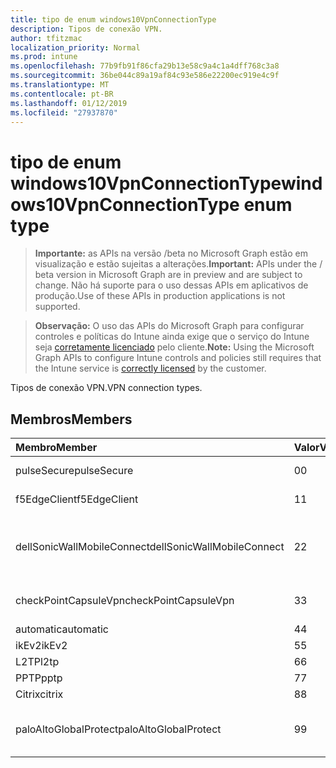 ```yaml
---
title: tipo de enum windows10VpnConnectionType
description: Tipos de conexão VPN.
author: tfitzmac
localization_priority: Normal
ms.prod: intune
ms.openlocfilehash: 77b9fb91f86cfa29b13e58c9a4c1a4dff768c3a8
ms.sourcegitcommit: 36be044c89a19af84c93e586e22200ec919e4c9f
ms.translationtype: MT
ms.contentlocale: pt-BR
ms.lasthandoff: 01/12/2019
ms.locfileid: "27937870"
---
```

# <a name="windows10vpnconnectiontype-enum-type"></a><span data-ttu-id="c09da-103">tipo de enum windows10VpnConnectionType</span><span class="sxs-lookup"><span data-stu-id="c09da-103">windows10VpnConnectionType enum type</span></span>

> <span data-ttu-id="c09da-104">**Importante:** as APIs na versão /beta no Microsoft Graph estão em visualização e estão sujeitas a alterações.</span><span class="sxs-lookup"><span data-stu-id="c09da-104">**Important:** APIs under the / beta version in Microsoft Graph are in preview and are subject to change.</span></span> <span data-ttu-id="c09da-105">Não há suporte para o uso dessas APIs em aplicativos de produção.</span><span class="sxs-lookup"><span data-stu-id="c09da-105">Use of these APIs in production applications is not supported.</span></span>

> <span data-ttu-id="c09da-106">**Observação:** O uso das APIs do Microsoft Graph para configurar controles e políticas do Intune ainda exige que o serviço do Intune seja [corretamente licenciado](https://go.microsoft.com/fwlink/?linkid=839381) pelo cliente.</span><span class="sxs-lookup"><span data-stu-id="c09da-106">**Note:** Using the Microsoft Graph APIs to configure Intune controls and policies still requires that the Intune service is [correctly licensed](https://go.microsoft.com/fwlink/?linkid=839381) by the customer.</span></span>

<span data-ttu-id="c09da-107">Tipos de conexão VPN.</span><span class="sxs-lookup"><span data-stu-id="c09da-107">VPN connection types.</span></span>
## <a name="members"></a><span data-ttu-id="c09da-108">Membros</span><span class="sxs-lookup"><span data-stu-id="c09da-108">Members</span></span>
|<span data-ttu-id="c09da-109">Membro</span><span class="sxs-lookup"><span data-stu-id="c09da-109">Member</span></span>|<span data-ttu-id="c09da-110">Valor</span><span class="sxs-lookup"><span data-stu-id="c09da-110">Value</span></span>|<span data-ttu-id="c09da-111">Descrição</span><span class="sxs-lookup"><span data-stu-id="c09da-111">Description</span></span>|
|:---|:---|:---|
|<span data-ttu-id="c09da-112">pulseSecure</span><span class="sxs-lookup"><span data-stu-id="c09da-112">pulseSecure</span></span>|<span data-ttu-id="c09da-113">0</span><span class="sxs-lookup"><span data-stu-id="c09da-113">0</span></span>|<span data-ttu-id="c09da-114">Pulso seguro.</span><span class="sxs-lookup"><span data-stu-id="c09da-114">Pulse Secure.</span></span>|
|<span data-ttu-id="c09da-115">f5EdgeClient</span><span class="sxs-lookup"><span data-stu-id="c09da-115">f5EdgeClient</span></span>|<span data-ttu-id="c09da-116">1</span><span class="sxs-lookup"><span data-stu-id="c09da-116">1</span></span>|<span data-ttu-id="c09da-117">F5 Cliente de borda.</span><span class="sxs-lookup"><span data-stu-id="c09da-117">F5 Edge Client.</span></span>|
|<span data-ttu-id="c09da-118">dellSonicWallMobileConnect</span><span class="sxs-lookup"><span data-stu-id="c09da-118">dellSonicWallMobileConnect</span></span>|<span data-ttu-id="c09da-119">2</span><span class="sxs-lookup"><span data-stu-id="c09da-119">2</span></span>|<span data-ttu-id="c09da-120">Conexão do Dell SonicWALL Mobile.</span><span class="sxs-lookup"><span data-stu-id="c09da-120">Dell SonicWALL Mobile Connection.</span></span>|
|<span data-ttu-id="c09da-121">checkPointCapsuleVpn</span><span class="sxs-lookup"><span data-stu-id="c09da-121">checkPointCapsuleVpn</span></span>|<span data-ttu-id="c09da-122">3</span><span class="sxs-lookup"><span data-stu-id="c09da-122">3</span></span>|<span data-ttu-id="c09da-123">Verifique o ponto Cápsula VPN.</span><span class="sxs-lookup"><span data-stu-id="c09da-123">Check Point Capsule VPN.</span></span>|
|<span data-ttu-id="c09da-124">automatic</span><span class="sxs-lookup"><span data-stu-id="c09da-124">automatic</span></span>|<span data-ttu-id="c09da-125">4</span><span class="sxs-lookup"><span data-stu-id="c09da-125">4</span></span>|<span data-ttu-id="c09da-126">Automático.</span><span class="sxs-lookup"><span data-stu-id="c09da-126">Automatic.</span></span>|
|<span data-ttu-id="c09da-127">ikEv2</span><span class="sxs-lookup"><span data-stu-id="c09da-127">ikEv2</span></span>|<span data-ttu-id="c09da-128">5</span><span class="sxs-lookup"><span data-stu-id="c09da-128">5</span></span>|<span data-ttu-id="c09da-129">IKEv2.</span><span class="sxs-lookup"><span data-stu-id="c09da-129">IKEv2.</span></span>|
|<span data-ttu-id="c09da-130">L2TP</span><span class="sxs-lookup"><span data-stu-id="c09da-130">l2tp</span></span>|<span data-ttu-id="c09da-131">6</span><span class="sxs-lookup"><span data-stu-id="c09da-131">6</span></span>|<span data-ttu-id="c09da-132">L2TP.</span><span class="sxs-lookup"><span data-stu-id="c09da-132">L2TP.</span></span>|
|<span data-ttu-id="c09da-133">PPTP</span><span class="sxs-lookup"><span data-stu-id="c09da-133">pptp</span></span>|<span data-ttu-id="c09da-134">7</span><span class="sxs-lookup"><span data-stu-id="c09da-134">7</span></span>|<span data-ttu-id="c09da-135">PPTP.</span><span class="sxs-lookup"><span data-stu-id="c09da-135">PPTP.</span></span>|
|<span data-ttu-id="c09da-136">Citrix</span><span class="sxs-lookup"><span data-stu-id="c09da-136">citrix</span></span>|<span data-ttu-id="c09da-137">8</span><span class="sxs-lookup"><span data-stu-id="c09da-137">8</span></span>|<span data-ttu-id="c09da-138">Citrix.</span><span class="sxs-lookup"><span data-stu-id="c09da-138">Citrix.</span></span>|
|<span data-ttu-id="c09da-139">paloAltoGlobalProtect</span><span class="sxs-lookup"><span data-stu-id="c09da-139">paloAltoGlobalProtect</span></span>|<span data-ttu-id="c09da-140">9</span><span class="sxs-lookup"><span data-stu-id="c09da-140">9</span></span>|<span data-ttu-id="c09da-141">GlobalProtect do Palo Alto redes.</span><span class="sxs-lookup"><span data-stu-id="c09da-141">Palo Alto Networks GlobalProtect.</span></span>|





